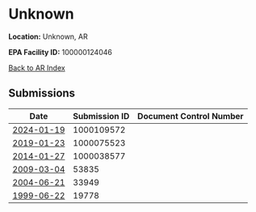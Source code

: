 # Unknown

**Location:** Unknown, AR

**EPA Facility ID:** 100000124046

[Back to AR Index](../../index.md)

## Submissions

| Date | Submission ID | Document Control Number |
|------|--------------|-------------------------|
| [2024-01-19](submissions/1000109572.md) | 1000109572 |  |
| [2019-01-23](submissions/1000075523.md) | 1000075523 |  |
| [2014-01-27](submissions/1000038577.md) | 1000038577 |  |
| [2009-03-04](submissions/53835.md) | 53835 |  |
| [2004-06-21](submissions/33949.md) | 33949 |  |
| [1999-06-22](submissions/19778.md) | 19778 |  |
